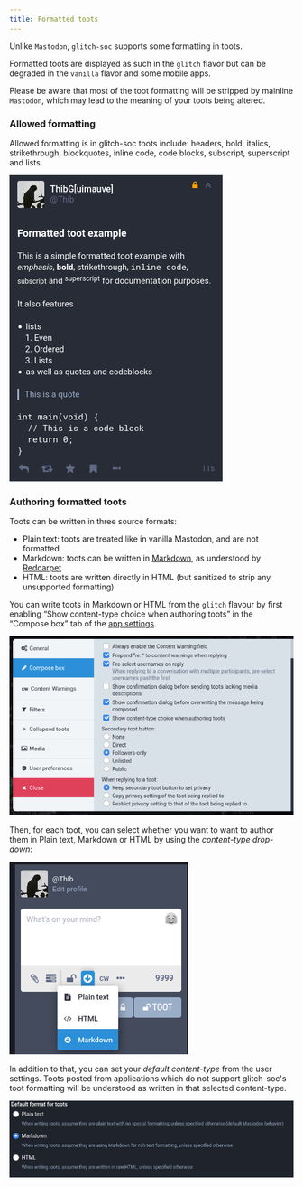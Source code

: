 ```yaml
---
title: Formatted toots
---
```


Unlike `Mastodon`, `glitch-soc` supports some formatting in toots.

Formatted toots are displayed as such in the `glitch` flavor but can be degraded
in the `vanilla` flavor and some mobile apps.

Please be aware that most of the toot formatting will be stripped by mainline `Mastodon`,
which may lead to the meaning of your toots being altered.

### Allowed formatting

Allowed formatting is in glitch-soc toots include: headers, bold, italics, strikethrough,
blockquotes, inline code, code blocks, subscript, superscript and lists.

![Screenshot of a formatted toot](formatted-toot.png)

### Authoring formatted toots

Toots can be written in three source formats:
- Plain text: toots are treated like in vanilla Mastodon, and are not formatted
- Markdown: toots can be written in [Markdown](markdown), as understood by [Redcarpet](redcarpet)
- HTML: toots are written directly in HTML (but sanitized to strip any unsupported formatting)

You can write toots in Markdown or HTML from the `glitch` flavour by first enabling “Show content-type choice when authoring toots”
in the “Compose box” tab of the [app settings](../app-settings/).

![Content-type choice option in app settings](app-settings.png)

Then, for each toot, you can select whether you want to want to author them in Plain text, Markdown or HTML by using the *content-type drop-down*:

![Screenshot of the content-type dropdown](content-type-dropdown.png)

In addition to that, you can set your *default content-type* from the user settings.
Toots posted from applications which do not support glitch-soc's toot formatting will be understood as written in that selected content-type.

![Screenshot of user settings](user-settings.png)

[markdown]: https://en.wikipedia.org/wiki/Markdown
[redcarpet]: https://github.com/vmg/redcarpet
